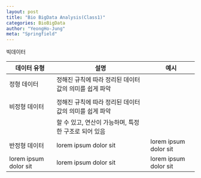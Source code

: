 ```yaml
---
layout: post
title: "Bio BigData Analysis(Class1)"
categories: BioBigData
author: "YeongHo-Jung"
meta: "Springfield"
---
```


빅데이터

| 데이터 유형            | 설명                  | 예시                   |
| --------------------- | --------------------- | --------------------- |
| 정형 데이터    | 정해진 규칙에 따라 정리된 데이터 값의 의미를 쉽게 파악
|               |      |
| 비정형 데이터  | 정해진 규칙에 따라 정리된 데이터 값의 의미를 쉽게 파악   |
|               | 할 수 있고, 연산이 가능하며, 특정한 구조로 되어 있음     |
| 반정형 데이터 | lorem ipsum dolor sit | lorem ipsum dolor sit |
| lorem ipsum dolor sit | lorem ipsum dolor sit | lorem ipsum dolor sit |
